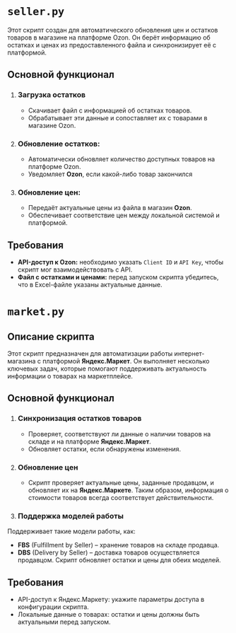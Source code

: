 # `seller.py`

Этот скрипт создан для автоматического обновления цен и остатков товаров в магазине на платформе Ozon. Он берёт информацию об остатках и ценах из предоставленного файла и синхронизирует её с платформой.

## Основной функционал

1. ### Загрузка остатков
   - Скачивает файл с информацией об остатках товаров.
   - Обрабатывает эти данные и сопоставляет их с товарами в магазине Ozon.

2. ### Обновление остатков:
   - Автоматически обновляет количество доступных товаров на платформе Ozon.
   - Уведомляет **Ozon**, если какой-либо товар закончился
3. ### Обновление цен:
   - Передаёт актуальные цены из файла в магазин **Ozon**.
   - Обеспечивает соответствие цен между локальной системой и платформой.

## Требования
- **API-доступ к Ozon:** необходимо указать `Client ID` и `API Key`, чтобы скрипт мог взаимодействовать с API.
- **Файл с остатками и ценами:** перед запуском скрипта убедитесь, что в Excel-файле указаны актуальные данные.

# `market.py`
## Описание скрипта

Этот скрипт предназначен для автоматизации работы интернет-магазина с платформой **Яндекс.Маркет**. 
Он выполняет несколько ключевых задач, которые помогают поддерживать актуальность информации о товарах на маркетплейсе.

## Основной функционал

1. ### Синхронизация остатков товаров
   - Проверяет, соответствуют ли данные о наличии товаров на складе и на платформе **Яндекс.Маркет**.
   - Обновляет остатки, если обнаружены изменения.
2. ### Обновление цен

   - Скрипт проверяет актуальные цены, заданные продавцом, и обновляет их на **Яндекс.Маркете**. 
Таким образом, информация о стоимости товаров всегда соответствует действительности.

3. ### Поддержка моделей работы
Поддерживает такие модели работы, как:
 - **FBS** (Fulfillment by Seller) – хранение товаров на складе продавца.
 - **DBS** (Delivery by Seller) – доставка товаров осуществляется продавцом.
Скрипт обновляет остатки и цены для обеих моделей.

## Требования
- API-доступ к Яндекс.Маркету: укажите параметры доступа в конфигурации скрипта.
- Локальные данные о товарах: остатки и цены должны быть актуальными перед запуском.
